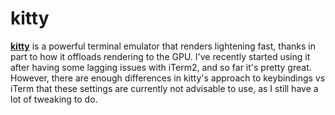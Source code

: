 # kitty

**[kitty](https://sw.kovidgoyal.net/kitty/)** is a powerful terminal emulator that renders lightening fast, thanks in part to how it offloads rendering to the GPU. I've recently started using it after having some lagging issues with iTerm2, and so far it's pretty great. However, there are enough differences in kitty's approach to keybindings vs iTerm that these settings are currently not advisable to use, as I still have a lot of tweaking to do.
